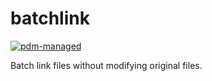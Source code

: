 # batchlink

[![pdm-managed](https://img.shields.io/badge/pdm-managed-blueviolet)](https://pdm-project.org)

Batch link files without modifying original files.
